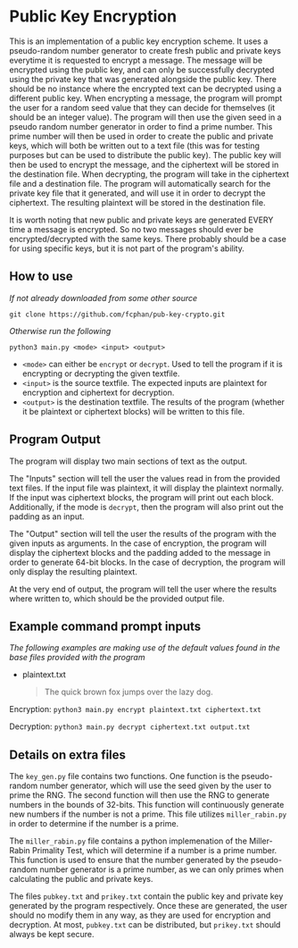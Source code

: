 # Public Key Encryption

This is an implementation of a public key encryption scheme. It uses a pseudo-random number generator to create fresh public and private keys everytime it is requested to encrypt a message. The message will be encrypted using the public key, and can only be successfully decrypted using the private key that was generated alongside the public key. There should be no instance where the encrypted text can be decrypted using a different public key. When encrypting a message, the program will prompt the user for a random seed value that they can decide for themselves (it should be an integer value). The program will then use the given seed in a pseudo random number generator in order to find a prime number. This prime number will then be used in order to create the public and private keys, which will both be written out to a text file (this was for testing purposes but can be used to distribute the public key). The public key will then be used to encrypt the message, and the ciphertext will be stored in the destination file. When decrypting, the program will take in the ciphertext file and a destination file. The program will automatically search for the private key file that it generated, and will use it in order to decrypt the ciphertext. The resulting plaintext will be stored in the destination file.

It is worth noting that new public and private keys are generated EVERY time a message is encrypted. So no two messages should ever be encrypted/decrypted with the same keys. There probably should be a case for using specific keys, but it is not part of the program's ability.

## How to use

_If not already downloaded from some other source_

`git clone https://github.com/fcphan/pub-key-crypto.git`

_Otherwise run the following_

`python3 main.py <mode> <input> <output>`

- `<mode>` can either be `encrypt` or `decrypt`. Used to tell the program if it is encrypting or decrypting the given textfile.
- `<input>` is the source textfile. The expected inputs are plaintext for encryption and ciphertext for decryption.
- `<output>` is the destination textfile. The results of the program (whether it be plaintext or ciphertext blocks) will be written to this file.

## Program Output

The program will display two main sections of text as the output.

The "Inputs" section will tell the user the values read in from the provided text files. If the input file was plaintext, it will display the plaintext normally. If the input was ciphertext blocks, the program will print out each block. Additionally, if the mode is `decrypt`, then the program will also print out the padding as an input.

The "Output" section will tell the user the results of the program with the given inputs as arguments. In the case of encryption, the program will display the ciphertext blocks and the padding added to the message in order to generate 64-bit blocks. In the case of decryption, the program will only display the resulting plaintext.

At the very end of output, the program will tell the user where the results where written to, which should be the provided output file.

## Example command prompt inputs

_The following examples are making use of the default values found in the base files provided with the program_

- plaintext.txt
  > The quick brown fox jumps over the lazy dog.

Encryption:
`python3 main.py encrypt plaintext.txt ciphertext.txt`

Decryption:
`python3 main.py decrypt ciphertext.txt output.txt`

## Details on extra files

The `key_gen.py` file contains two functions. One function is the pseudo-random number generator, which will use the seed given by the user to prime the RNG. The second function will then use the RNG to generate numbers in the bounds of 32-bits. This function will continuously generate new numbers if the number is not a prime. This file utilizes `miller_rabin.py` in order to determine if the number is a prime.

The `miller_rabin.py` file contains a python implemenation of the Miller-Rabin Primality Test, which will determine if a number is a prime number. This function is used to ensure that the number generated by the pseudo-random number generator is a prime number, as we can only primes when calculating the public and private keys.

The files `pubkey.txt` and `prikey.txt` contain the public key and private key generated by the program respectively. Once these are generated, the user should no modify them in any way, as they are used for encryption and decryption. At most, `pubkey.txt` can be distributed, but `prikey.txt` should always be kept secure.
